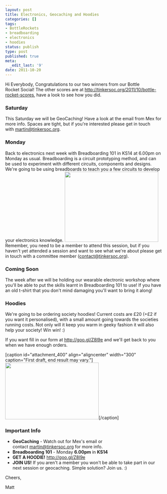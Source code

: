 ```yaml
---
layout: post
title: Electronics, Geocaching and Hoodies
categories: []
tags:
- BottleRockets
- breadboarding
- electronics
- hoodies
status: publish
type: post
published: true
meta:
  _edit_last: '9'
date: 2011-10-20
---
```

Hi Everybody,
Congratulations to our two winners from our Bottle Rocket Social! The other scores are at <a href="http://tinkersoc.org/2011/10/bottle-rocket-scores">http://tinkersoc.org/2011/10/bottle-rocket-scores</a>, have a look to see how you did.
<h3>Saturday</h3>
This Saturday we will be GeoCaching! Have a look at the email from Mex for more info. Spaces are tight, but if you're interested please get in touch with <a href="mailto:martin@tinkersoc.org">martin@tinkersoc.org</a>.
<h3>Monday</h3>
<p style="text-align: left;">Back to electronics next week with Breadboarding 101 in KS14 at 6.00pm on Monday as usual. Breadboarding is a circuit prototyping method, and can be used to experiment with different circuits, components and designs. We're going to be using breadboards to teach you a few circuits to develop your electronics knowledge.
<img class="aligncenter" title="Breadboards" src="http://www.instructables.com/image/FMNNJQMFW4JU2CK/Building-Circuits-The-Beauty-of-Breadboards.jpg" alt="" width="300" height="225" />
Remember, you need to be a member to attend this session, but if you haven't yet attended a session and want to see what we're about please get in touch with a committee member (<a href="mailto:contact@tinkersoc.org">contact@tinkersoc.org</a>).</p>

<h3>Coming Soon</h3>
The week after we will be holding our wearable electronic workshop where you'll be able to put the skills learnt in Breadboarding 101 to use! If you have an old t-shirt that you don't mind damaging you'll want to bring it along!
<h3>Hoodies</h3>
We're going to be ordering society hoodies! Current costs are £20 (+£2 if you want it personalised), with a small amount going towards the societies running costs. Not only will it keep you warm in geeky fashion it will also help your society! Win win! :)

If you want fill in our form at <a href="http://goo.gl/Z8l9e">http://goo.gl/Z8l9e</a> and we'll get back to you when we have enough orders.

[caption id="attachment_400" align="aligncenter" width="300" caption="First draft, end result may vary."]<a href="http://tinkersoc.org/2011/10/electronics-geocaching-and-hoodies/tinkersoc-hoodie/" rel="attachment wp-att-400"><img class="size-medium wp-image-400" title="TinkerSoc Hoodie" src="http://tinkersoc.org/wp-content/uploads/2011/10/tinkersoc-hoodie-300x182.jpg" alt="" width="300" height="182" /></a>[/caption]
<h3>Important Info</h3>
<ul>
	<li><strong>GeoCaching</strong> - Watch out for Mex's email or contact <a href="mailto:martin@tinkersoc.org">martin@tinkersoc.org</a> for more info.</li>
	<li><strong>Breadboarding 101</strong> - Monday <strong>6.00pm</strong> in <strong>KS14</strong></li>
	<li><strong>GET A HOODIE!</strong> <a href="http://goo.gl/Z8l9e">http://goo.gl/Z8l9e</a></li>
	<li><strong>JOIN US!</strong> If you aren't a member you won't be able to take part in our next session or geocaching. Simple solution? Join us. :)</li>
</ul>
Cheers,

Matt
